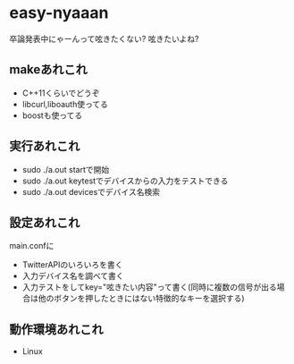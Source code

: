 # easy-nyaaan
卒論発表中にゃーんって呟きたくない?
呟きたいよね?

## makeあれこれ
* C++11くらいでどうぞ
* libcurl,liboauth使ってる
* boostも使ってる

## 実行あれこれ
* sudo ./a.out startで開始
* sudo ./a.out keytestでデバイスからの入力をテストできる
* sudo ./a.out devicesでデバイス名検索

## 設定あれこれ
main.confに
* TwitterAPIのいろいろを書く
* 入力デバイス名を調べて書く
* 入力テストをしてkey="呟きたい内容"って書く(同時に複数の信号が出る場合は他のボタンを押したときにはない特徴的なキーを選択する)

## 動作環境あれこれ
* Linux
